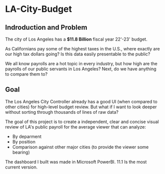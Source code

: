 # LA-City-Budget

## Indroduction and Problem
The city of Los Angeles has a **$11.8 Billion** fiscal year 22'-23' budget.

As Californians pay some of the highest taxes in the U.S., where exactly are our high tax dollars going? Is this data easily presentable to the public?

We all know payrolls are a hot topic in every industry, but how high are the payrolls of our public servants in Los Angeles? Next, do we have anything to compare them to?

## Goal
The Los Angeles City Controller already has a good UI (when compared to other cities) for high-level budget review. But what if I want to look deeper without sorting through thousands of lines of raw data?

The goal of this project is to create a independent, clear and concise visual review of LA's public payroll for the average viewer that can analyze:
+ By deparment
+ By position
+ Comparison against other major cities (to provide the viewer some bearing)

The dashboard I built was made in Microsoft PowerBI.
11.1 Is the most current version.
